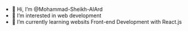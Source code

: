 - 👋 Hi, I’m @Mohammad-Sheikh-AlArd
- 👀 I’m interested in web development
- 🌱 I’m currently learning websits Front-end Development with React.js


<!---
Mohammad-Sheikh-AlArd/Mohammad-Sheikh-AlArd is a ✨ special ✨ repository because its `README.md` (this file) appears on your GitHub profile.
You can click the Preview link to take a look at your changes.
--->
